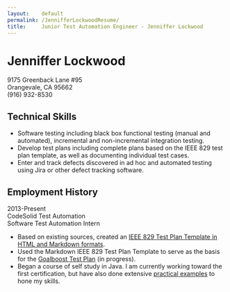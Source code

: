 ```yaml
---
layout:    default
permalink: /JennifferLockwoodResume/
title:     Junior Test Automation Engineer - Jenniffer Lockwood
---
```


Jenniffer Lockwood
===
9175 Greenback Lane #95<br />
Orangevale, CA 95662<br />
(916) 932-8530


Technical Skills
---

* Software testing including black box functional testing (manual and automated), incremental and non-incremental integration testing.
* Develop test plans including complete plans based on the IEEE 829 test plan template, as well as documenting individual test cases.
* Enter and track defects discovered in ad hoc and automated testing using Jira or other defect tracking software.

Employment History
---

2013-Present<br>
CodeSolid Test Automation<br />
Software Test Automation Intern<br />

* Based on existing sources, created an [IEEE 829 Test Plan Template in HTML and Markdown formats](https://github.com/JennifferLockwood/test_plan_template).
* Used the Markdown IEEE 829 Test Plan Template to serve as the basis for the [Goalboost Test Plan](https://github.com/JennifferLockwood/GoalboostTesting/blob/master/doc/md/TestPlan.md) (in progress).
* Began a course of self study in Java.  I am currently working toward the first certification, but have also done extensive [practical examples](https://github.com/JennifferLockwood/JennifferJava) to hone my skills.